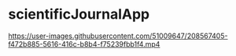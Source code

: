 # scientificJournalApp


https://user-images.githubusercontent.com/51009647/208567405-f472b885-5616-416c-b8b4-f75239fbb1f4.mp4

